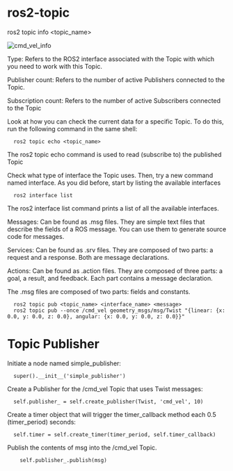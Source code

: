 # ros2-topic

   ros2 topic info <topic_name>

    
![cmd_vel_info](https://github.com/BCKSELFDRIVEWORLD/ros2-topic/assets/146545020/d21836eb-b2f5-4ed2-86c7-8475a76b78b4)

Type: Refers to the ROS2 interface associated with the Topic with which you need to work with this Topic.

Publisher count: Refers to the number of active Publishers connected to the Topic.

Subscription count: Refers to the number of active Subscribers connected to the Topic

Look at how you can check the current data for a specific Topic. To do this, run the following command in the same shell:

      ros2 topic echo <topic_name>
      
The ros2 topic echo command is used to read (subscribe to) the published Topic

Check what type of interface the Topic uses. Then, try a new command named interface. As you did before, start by listing the available interfaces

      ros2 interface list

The ros2 interface list command prints a list of all the available interfaces.


Messages: Can be found as .msg files. They are simple text files that describe the fields of a ROS message. You can use them to generate source code for messages.

Services: Can be found as .srv files. They are composed of two parts: a request and a response. Both are message declarations.

Actions: Can be found as .action files. They are composed of three parts: a goal, a result, and feedback. Each part contains a message declaration.

The .msg files are composed of two parts: fields and constants.

      ros2 topic pub <topic_name> <interface_name> <message>
      ros2 topic pub --once /cmd_vel geometry_msgs/msg/Twist "{linear: {x: 0.0, y: 0.0, z: 0.0}, angular: {x: 0.0, y: 0.0, z: 0.0}}"
# Topic Publisher

Initiate a node named simple_publisher:

      super().__init__('simple_publisher')
Create a Publisher for the /cmd_vel Topic that uses Twist messages:

      self.publisher_ = self.create_publisher(Twist, 'cmd_vel', 10)
Create a timer object that will trigger the timer_callback method each 0.5 (timer_period) seconds:





      self.timer = self.create_timer(timer_period, self.timer_callback)
Publish the contents of msg into the /cmd_vel Topic.

        self.publisher_.publish(msg)

   
